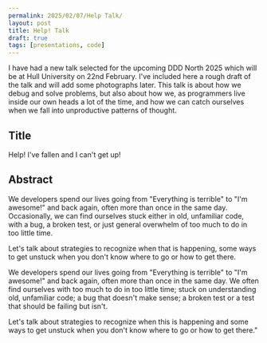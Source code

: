 ```yaml
---
permalink: 2025/02/07/Help Talk/
layout: post
title: Help! Talk
draft: true
tags: [presentations, code]
---
```


I have had a new talk selected for the upcoming DDD North 2025 which will be at Hull University on 22nd February. I've included here a rough draft of the talk and will add some photographs later. 
This talk is about how we debug and solve problems, but also about how we, as programmers live inside our own heads a lot of the time, and how we can catch ourselves when we fall into unproductive 
patterns of thought.

## Title

Help! I've fallen and I can't get up!

## Abstract 

We developers spend our lives going from "Everything is terrible" to "I'm awesome!" and back again, often more than once in the same day. Occasionally, we can find ourselves stuck either 
in old, unfamiliar code, with a bug, a broken test, or just general overwhelm of too much to do in too little time. 

Let's talk about strategies to recognize when that is happening, some ways to get unstuck when you don't know where to go or how to get there. 

We developers spend our lives going from "Everything is terrible" to "I'm awesome!" and back again, often more than once in the same day. We often find ourselves with too much to 
do in too little time; stuck on understanding old, unfamiliar code; a bug that doesn't make sense; a broken test or a test that should be failing but isn't.
 
Let's talk about strategies to recognize when this is happening and some ways to get unstuck when you don't know where to go or how to get there."

